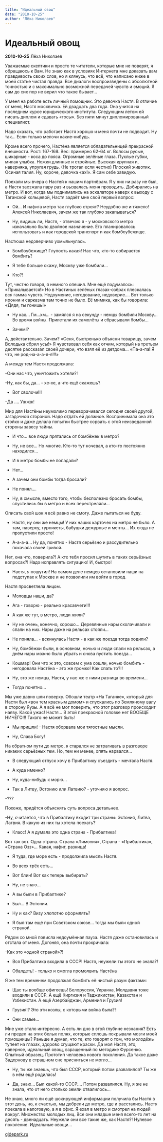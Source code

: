 ```yaml
---
title: "Идеальный овощ"
date: "2010-10-25"
author: "Лёха Николаев"
---
```


# Идеальный овощ

**2010-10-25** Лёха Николаев

Уважаемые скептики и просто те читатели, которые мне не поверят, я обращаюсь к Вам. Не знаю как в условиях Интернета мне доказать вам правдивость своих слов, но я клянусь, что всё, что написано ниже в моей статье чистая правда. Все диалоги воспроизведены с абсолютной точностью и с максимально возможной передачей чувств и эмоций. Я сам до сих пор не верил что такое бывает...

У меня на работе есть личный помощник. Это девочка Настя. В отличие от меня, Настя москвичка. Ей двадцать два года. Она учится на последнем курсе юридического института. Следующим летом ей писать диплом и сдавать «госы». Без пяти минут дипломированный специалист.

Надо сказать, что работает Настя хорошо и меня почти не подводит. Ну так... Если только мелочи какие-нибудь.

Кроме всего прочего, Настёна является обладательницей прекрасной внешности. Рост: 167-168. Вес: примерно 62-64 кг. Волосы русые, шикарные - коса до пояса. Огромные зелёные глаза. Пухлые губки, милая улыбка. Ножки длинные и стройные. Высокая крупная и, наверняка, упругая грудь. (Не трогал если честно) Плоский животик. Осиная талия. Ну, короче, девочка «ах!». Я сам себе завидую.

Поехали мы вчера с Настей к нашим партнёрам. Я у них ни разу не был, а Настя заезжала пару раз и вызвалась меня проводить. Добирались на метро. И вот, когда мы поднимались на эскалаторе наверх к выходу с Таганской кольцевой, Настя задаёт мне свой первый вопрос:

- Ой... И нафига метро так глубоко строят? Неудобно же и тяжело! Алексей Николаевич, зачем же так глубоко закапываться?

- Ну, видишь ли, Настя, - отвечаю я - у московского метро изначально было двойное назначение. Его планировалось использовать и как городской транспорт и как бомбоубежище.

Настюша недоверчиво ухмыльнулась.

 - Бомбоубежище? Глупость какая! Нас что, кто-то собирается бомбить?

- Я тебе больше скажу, Москву уже бомбили...

- Кто?!

Тут, честно говоря, я немного опешил. Мне ещё подумалось: «Прикалывается!» Но в Настиных зелёных глазах-озёрах плескалась вся гамма чувств. Недоумение, негодование, недоверие.... Вот только иронии и сарказма там точно не было. Её мимика, как бы говорила: «Дядя, ты гонишь!»

 - Ну как... Гм...хм... - замялся я на секунду - немцы бомбили Москву... Во время войны. Прилетали их самолёты и сбрасывали бомбы...

- Зачем!?

А, действительно. Зачем? «Сеня, быстренько объясни товарищу, зачем Володька сбрил усы!» Я чувствовал себя как отчим, который на третьем десятке рассказал своей дочери, что взял её из детдома... «Па-а-па! Я что, не род-на-а-а-я-я!!!»

А между тем Настя продолжала:

 -Они нас что, уничтожить хотели?!

-Ну, как бы, да... - хе-хе, а что ещё скажешь?

- Вот сволочи!!!

-Да .... Ужжж!

Мир для Настёны неумолимо переворачивался сегодня своей другой, загадочной стороной. Надо отдать ей должное. Воспринимала она это стойко и даже делала попытки быстрее сорвать с этой неизведанной стороны завесу тайны.

 - И что... все люди прятались от бомбёжек в метро?

- Ну, не все... Но многие. Кто-то тут ночевал, а кто-то постоянно находился...

- И в метро бомбы не попадали?

- Нет...

- А зачем они бомбы тогда бросали?

- Не понял....

- Ну, в смысле, вместо того, чтобы бесполезно бросать бомбы, спустились бы в метро и всех перестреляли...

Описать свой шок я всё равно не смогу. Даже пытаться не буду.

 - Настя, ну они же немцы! У них наших карточек на метро не было. А там, наверху, турникеты, бабушки дежурные и менты... Их сюда не пропустили просто!

- А-а-а-а... Ну да, понятно - Настя серьёзно и рассудительно покачала своей гривой.

Нет, она что, поверила?! А кто тебя просил шутить в таких серьёзных вопросах?! Надо исправлять ситуацию! И, быстро!

 - Настя, я пошутил! На самом деле немцев остановили наши на подступах к Москве и не позволили им войти в город.

Настя просветлела лицом.

 - Молодцы наши, да?

- Ага - говорю - реально красавчеги!!!

- А как же тут, в метро, люди жили?

- Ну не очень, конечно, хорошо... Деревянные нары сколачивали и спали на них. Нары даже на рельсах стояли...

- Не поняла... - вскинулась Настя - а как же поезда тогда ходили?

- Ну, бомбёжки были, в основном, ночью и люди спали на рельсах, а днём нары можно было убрать и снова пустить поезда...

- Кошмар! Они что ж это, совсем с ума сошли, ночью бомбить - негодовала Настёна - это же громко! Как спать то?!!

- Ну, это же немцы, Настя, у нас же с ними разница во времени...

- Тогда понятно...

Мы уже давно шли поверху. Обошли театр «На Таганке», который для Насти был «вон тем красным домом» и спускались по Земляному валу в сторону Яузы. А я всё не мог поверить, что этот разговор происходит наяву. Какой ужас! Настя... В этой прекрасной головке нет ВООБЩЕ НИЧЕГО!!! Такого не может быть!

 - Мы пришли! - Настя оборвала мои тягостные мысли.

- Ну, Слава Богу!

На обратном пути до метро, я старался не затрагивать в разговоре никаких серьёзных тем. Но, тем ни менее, опять нарвался...

 - В следующий отпуск хочу в Прибалтику съездить - мечтала Настя.

- А куда именно?

- Ну, куда-нибудь к морю...

- Так в Литву, Эстонию или Латвию? - уточняю я вопрос.

-???

Похоже, придётся объяснять суть вопроса детальнее.

 -Ну, считается, что в Прибалтику входит три страны: Эстония, Литва, Латвия. В какую из них ты хотела поехать?

- Класс! А я думала это одна страна - Прибалтика!

Вот так вот. Одна страна. Страна «Лимония», Страна - «Прибалтика», «Страна Озз»... Какая, нафиг, разница!

 - Я туда, где море есть - продолжила мысль Настя.

- Во всех трёх есть...

- Вот блин! Вот как теперь выбирать?

- Ну, не знаю...

- А вы были в Прибалтике?

- Был... В Эстонии.

- Ну и как? Визу хлопотно оформлять?

- Я был там ещё при Советском союзе... тогда мы были одной страной.

Рядом со мной повисла недоумённая пауза. Настя даже остановилась и отстала от меня. Догоняя, она почти прокричала:

 -Как это «одной страной»?!

- Вся Прибалтика входила в СССР! Настя, неужели ты этого не знала?!

- Обалдеть! - только и смогла промолвить Настёна

Я же тем временем продолжал бомбить её чистый разум фактами:

- Щас ты вообще офигеешь! Белоруссия, Украина, Молдавия тоже входили в СССР. А ещё Киргизия и Таджикистан, Казахстан и Узбекистан. А ещё Азербайджан, Армения и Грузия!

 - Грузия!? Это эти козлы, с которыми война была?!

- Они самые...

Мне уже стало интересно. А есть ли дно в этой глубине незнания? Есть ли предел на этих белых полях, которые сплошь покрывали мозги моей помощницы? Раньше я думал, что те, кто говорят о том, что молодёжь тупеет на глазах, здорово сгущают краски. Да моя Настя, это, наверное, идеальный овощ, взращенный по методике Фурсенко. Опытный образец. Прототип человека нового поколения. Да такое даже Задорнову в страшном сне присниться не могло...

 - Ну, ты же знаешь, что был СССР, который потом развалился? Ты же в нём ещё родилась!

- Да, знаю... Был какой-то СССР.... Потом развалился. Ну, я же не знала, что от него столько земли отвалилось...

Не знаю, много ли ещё шокирующей информации получила бы Настя в этот день, но, к счастью, мы добрели до метро, где и расстались. Настя поехала в налоговую, а я в офис. Я ехал в метро и смотрел на людей вокруг. Множество молодых лиц. Все они младше меня всего-то лет на десять - двенадцать. Неужели они все такие же, как Настя?! Нулевое поколение. Идеальные овощи...

[gidepark.ru](http://gidepark.ru/post/article/index/id/106991/?utm_source=newsletter&utm_medium=mail&utm_campaign=subscription)